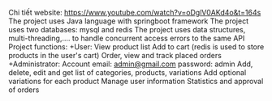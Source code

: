 Chi tiết website: https://www.youtube.com/watch?v=oDglV0AKd4o&t=164s
The project uses Java language with springboot framework
The project uses two databases: mysql and redis
The project uses data structures, multi-threading,.... to handle concurrent access errors to the same API
Project functions:
+User:
View product list
Add to cart (redis is used to store products in the user's cart)
Order, view and track placed orders
+Administrator:
  Account
   email: admin@gmail.com
   password: admin
Add, delete, edit and get list of categories, products, variations
Add optional variations for each product
Manage user information
Statistics and approval of orders
